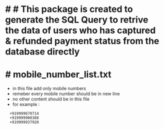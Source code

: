 # # # This package is created to generate the SQL Query to retrive the data of users who has captured & refunded payment status from the database directly

# # mobile_number_list.txt
- in this file add only mobile numbers
- remeber every mobile number should be in new line
- no other content should be in this file
- for example :

```
  +919999670714
  +919999900388
  +919999937920
```